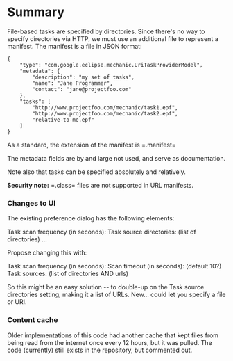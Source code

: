 # Summary #

File-based tasks are specified by directories. Since there's no way to specify directories via HTTP, we must use an additional file to represent a manifest. The manifest is a file in JSON format:

```
{
    "type": "com.google.eclipse.mechanic.UriTaskProviderModel",
    "metadata": {
        "description": "my set of tasks",
        "name": "Jane Programmer",
        "contact": "jane@projectfoo.com"
    },
    "tasks": [
        "http://www.projectfoo.com/mechanic/task1.epf",
        "http://www.projectfoo.com/mechanic/task2.epf",
        "relative-to-me.epf"
    ]
}
```

As a standard, the extension of the manifest is =.manifest=

The metadata fields are by and large not used, and serve as documentation.

Note also that tasks can be specified absolutely and relatively.

**Security note:** =.class= files are not supported in URL manifests.

### Changes to UI ###

The existing preference dialog has the following elements:

Task scan frequency (in seconds):
Task source directories: (list of directories)
...

Propose changing this with:

Task scan frequency (in seconds):
Scan timeout (in seconds): (default 10?)
Task sources: (list of directories AND urls)

So this might be an easy solution -- to double-up on the Task source directories setting, making it a list of URLs. New... could let you specify a file or URI.

### Content cache ###
Older implementations of this code had another cache that kept files from being read from the internet once every 12 hours, but it was pulled. The code (currently) still exists in the repository, but commented out.